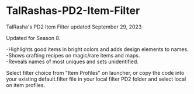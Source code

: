 # TalRashas-PD2-Item-Filter <br>
TalRasha's PD2 Item Filter updated September 29, 2023 <br>

Updated for Season 8.<br>

-Highlights good items in bright colors and adds design elements to names.<br>-Shows crafting recipes on magic/rare items and maps.<br>-Reveals names of most uniques and sets unidentified.<br>

Select filter choice from "Item Profiles" on launcher, or copy the code into your existing default.filter file in your local filter PD2 folder and select local on item profiles.
